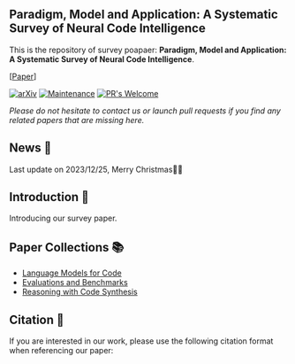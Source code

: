 ## Paradigm, Model and Application: A Systematic Survey of Neural Code Intelligence
This is the repository of survey poapaer: **Paradigm, Model and Application: A Systematic Survey of Neural Code Intelligence**.

 [[Paper](https://qiushisun.github.io/)]
 
[![arXiv](https://img.shields.io/badge/arXiv-2304.00685-b31b1b.svg)](https://arxiv.org/abs/2304.00685) 
[![Maintenance](https://img.shields.io/badge/Maintained%3F-yes-green.svg)](https://GitHub.com/Naereen/StrapDown.js/graphs/commit-activity) 
[![PR's Welcome](https://img.shields.io/badge/PRs-welcome-brightgreen.svg?style=flat)](http://makeapullrequest.com)

*Please do not hesitate to contact us or launch pull requests if you find any related papers that are missing here.*

## News 📰
Last update on 2023/12/25, Merry Christmas🍎🎄

## Introduction 📜

Introducing our survey paper.


## Paper Collections 📚

- [Language Models for Code](https://github.com/QiushiSun/NCISurvey/main/CodeLMs.md)
- [Evaluations and Benchmarks](https://github.com/QiushiSun/NCISurvey/main/Benchmarks.md)
- [Reasoning with Code Synthesis](https://github.com/QiushiSun/NCISurvey/main/Reasoning.md)


## Citation 📖

If you are interested in our work, please use the following citation format when referencing our paper: